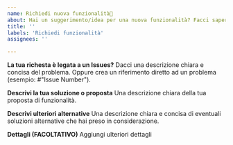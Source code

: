 ```yaml
---
name: Richiedi nuova funzionalità🚀
about: Hai un suggerimento/idea per una nuova funzionalità? Facci sapere!
title: ''
labels: 'Richiedi funzionalità'
assignees: ''

---
```


**La tua richesta è legata a un Issues?**
Dacci una descrizione chiara e concisa del problema. 
Oppure crea un riferimento diretto ad un problema (esempio: #"Issue Number").

**Descrivi la tua soluzione o proposta**
Una descrizione chiara della tua proposta di funzionalità.

**Descrivi ulteriori alternative**
Una descrizione chiara e concisa di eventuali soluzioni alternative che hai preso in considerazione.

**Dettagli (FACOLTATIVO)**
Aggiungi ulteriori dettagli
